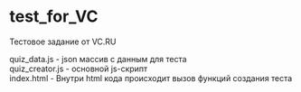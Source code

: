 # test_for_VC
Тестовое задание от VC.RU

quiz_data.js - json массив с данным для теста<br>
quiz_creator.js - основной js-скрипт<br>
index.html - Внутри html кода происходит вызов функций создания теста
